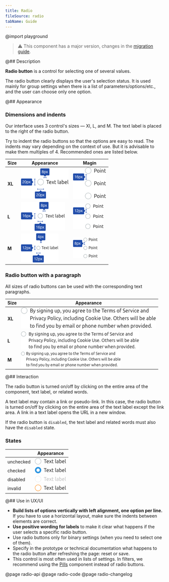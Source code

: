 ```yaml
---
title: Radio
fileSource: radio
tabName: Guide
---
```


@import playground

> ⚠️ This component has a major version, changes in the [migration guide](/internal/migration-guide).

@## Description

**Radio button** is a control for selecting one of several values.

The radio button clearly displays the user's selection status. It is used mainly for group settings when there is a list of parameters/options/etc., and the user can choose only one option.

@## Appearance

### Dimensions and indents

Our interface uses 3 control's sizes — Xl, L, and M. The text label is placed to the right of the radio button.

Try to indent the radio buttons so that the options are easy to read. The indents may vary depending on the context of use. But it is advisable to make them multiples of 4. Recommended ones are listed below.

| Size   | Appearance                        | Magin                                |
| ------ | --------------------------------- | ------------------------------------ |
| **XL** | ![xl](static/radio-padding-4.png) | ![xl](static/@1xradio-vert-20px.png) |
| **L**  | ![l](static/radio-padding-5.png)  | ![l](static/@1xradio-vert-16px.png)  |
| **M**  | ![m](static/radio-padding-6.png)  | ![m](static/@1xradio-vert-12px.png)  |

### Radio button with a paragraph

All sizes of radio buttons can be used with the corresponding text paragraphs.

| Size   | Appearance                                                 |
| ------ | ---------------------------------------------------------- |
| **XL** | ![radiobutton-paragraph-16](static/@1xparagraph-120px.png) |
| **L**  | ![radiobutton-paragraph-14](static/@1xparagraph-16px.png)  |
| **M**  | ![radiobutton-paragraph-12](static/@1xparagraph-12px.png)  |

@## Interaction

The radio button is turned on/off by clicking on the entire area of the component, text label, or related words.

A text label may contain a link or pseudo-link. In this case, the radio button is turned on/off by clicking on the entire area of the text label except the link area. A link in a text label opens the URL in a new window.

If the radio button is `disabled`, the text label and related words must also have the `disabled` state.

### States

|           | Appearance                                        |
| --------- | ------------------------------------------------- |
| unchecked | ![unchecked-radiobutton](static/radiobutton1.png) |
| checked   | ![checked-radiobutton](static/radiobutton2.png)   |
| disabled  | ![invalid-radiobutton](static/radiobutton3.png)   |
| invalid   | ![disabled-radiobutton](static/radiobutton4.png)  |

@## Use in UX/UI

- **Build lists of options vertically with left alignment, one option per line.** If you have to use a horizontal layout, make sure the indents between elements are correct.
- **Use positive wording for labels** to make it clear what happens if the user selects a specific radio button.
- Use radio buttons only for binary settings (when you need to select one of them).
- Specify in the prototype or technical documentation what happens to the radio button after refreshing the page: reset or save.
- This control is most often used in lists of settings. In filters, we recommend using the [Pills](/components/pills/) component instead of radio buttons.

@page radio-api
@page radio-code
@page radio-changelog
